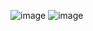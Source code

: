 ![image](https://user-images.githubusercontent.com/64086283/147604694-b5f9dcb9-350d-4f6b-a533-e87ec4424a45.png)
![image](https://user-images.githubusercontent.com/64086283/147604748-98bea419-3983-480d-ac95-b4e4983fd2b4.png)
